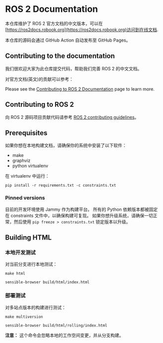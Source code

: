 # ROS 2 Documentation

本仓库维护了 ROS 2 官方文档的中文版本，可以在[https://ros2docs.robook.org](https://ros2docs.robook.org)访问到在线文档.

本仓库的源码会通过 GitHub Action 自动发布至 GitHub Pages。

## Contributing to the documentation

我们很欢迎大家为此仓库提交代码，帮助我们完善 ROS 2 的中文文档。

对官方文档(英文)的贡献可以参考：

Please see the [Contributing to ROS 2 Documentation](https://docs.ros.org/en/rolling/The-ROS2-Project/Contributing/Contributing-To-ROS-2-Documentation.html) page to learn more.

## Contributing to ROS 2

向 ROS 2 源码项目贡献代码请参考 [ROS 2 contributing guidelines](https://docs.ros.org/en/rolling/The-ROS2-Project/Contributing.html)。

## Prerequisites

如果你想在本地构建文档，请确保你的系统中安装了以下软件：

* make
* graphviz
* python virtualenv


在 virtualenv 中运行：

```
pip install -r requirements.txt -c constraints.txt
```

### Pinned versions

目前的开发环境使用 Jammy 作为构建平台。
所有的 Python 依赖版本都被固定在 constraints 文件中，以确保构建可复现。
如果你想升级系统，请确保一切正常，然后使用 `pip freeze > constraints.txt` 锁定版本以升级。

## Building HTML

### 本地开发测试
对当前分支进行本地测试：

`make html`

`sensible-browser build/html/index.html`

### 部署测试

对多站点版本的构建进行测试：

`make multiversion`

`sensible-browser build/html/rolling/index.html`

**注意：** 这个命令会忽略本地的工作空间变更，并从分支构建。
